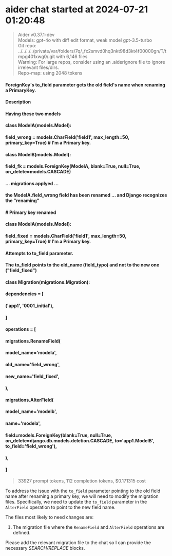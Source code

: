 
# aider chat started at 2024-07-21 01:20:48

> Aider v0.37.1-dev  
> Models: gpt-4o with diff edit format, weak model gpt-3.5-turbo  
> Git repo: ../../../../private/var/folders/7q/_fx2smvd0hq3nkt98d3kt4f00000gn/T/tmpg401xwg0/.git with 6,146 files  
> Warning: For large repos, consider using an .aiderignore file to ignore irrelevant files/dirs.  
> Repo-map: using 2048 tokens  

#### ForeignKey's to_field parameter gets the old field's name when renaming a PrimaryKey.  
#### Description  
#### 	  
#### Having these two models   
#### class ModelA(models.Model):  
#### 	field_wrong = models.CharField('field1', max_length=50, primary_key=True) # I'm a Primary key.  
#### class ModelB(models.Model):  
#### 	field_fk = models.ForeignKey(ModelA, blank=True, null=True, on_delete=models.CASCADE)   
#### ... migrations applyed ...  
#### the ModelA.field_wrong field has been renamed ... and Django recognizes the "renaming"  
#### # Primary key renamed  
#### class ModelA(models.Model):  
#### 	field_fixed = models.CharField('field1', max_length=50, primary_key=True) # I'm a Primary key.  
#### Attempts to to_field parameter.   
#### The to_field points to the old_name (field_typo) and not to the new one ("field_fixed")  
#### class Migration(migrations.Migration):  
#### 	dependencies = [  
#### 		('app1', '0001_initial'),  
#### 	]  
#### 	operations = [  
#### 		migrations.RenameField(  
#### 			model_name='modela',  
#### 			old_name='field_wrong',  
#### 			new_name='field_fixed',  
#### 		),  
#### 		migrations.AlterField(  
#### 			model_name='modelb',  
#### 			name='modela',  
#### 			field=models.ForeignKey(blank=True, null=True, on_delete=django.db.models.deletion.CASCADE, to='app1.ModelB', to_field='field_wrong'),  
#### 		),  
#### 	]  
> 33927 prompt tokens, 112 completion tokens, $0.171315 cost  

To address the issue with the `to_field` parameter pointing to the old field name after renaming a primary key, we will need to modify the migration files. Specifically, we need to update the `to_field` parameter in the `AlterField` operation to point to the new field name.

The files most likely to need changes are:
1. The migration file where the `RenameField` and `AlterField` operations are defined.

Please add the relevant migration file to the chat so I can provide the necessary *SEARCH/REPLACE* blocks.

